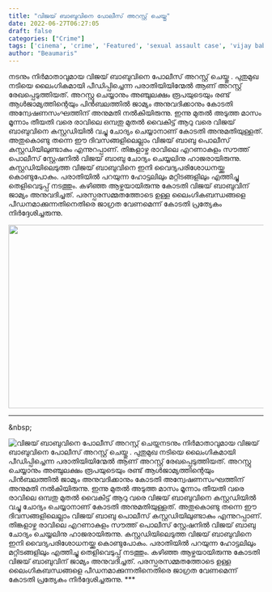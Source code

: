 ```yaml
---
title: "വിജയ് ബാബുവിനെ പോലീസ് അറസ്റ്റ് ചെയ്തു"
date: 2022-06-27T06:27:05
draft: false
categories: ["Crime"]
tags: ['cinema', 'crime', 'Featured', 'sexual assault case', 'vijay babu']
author: "Beaumaris"
---
```


നടനും നിർമാതാവുമായ വിജയ് ബാബുവിനെ പോലീസ് അറസ്റ്റ് ചെയ്തു . പുതുമുഖ നടിയെ ലൈംഗികമായി പീഡിപ്പിച്ചെന്ന പരാതിയിയിന്മേൽ ആണ് അറസ്റ്റ് രേഖപ്പെടുത്തിയത്. അറസ്റ്റു ചെയ്യാനും അഞ്ചുലക്ഷം രൂപയുടെയും രണ്ട് ആൾജാമ്യത്തിന്റെയും പിൻബലത്തിൽ ജാമ്യം അനുവദിക്കാനും കോടതി അന്വേഷണസംഘത്തിന് അനുമതി നൽകിയിരുന്നു. ഇന്നു മുതൽ അടുത്ത മാസം മൂന്നാം തീയതി വരെ രാവിലെ ഒമ്പതു മുതൽ വൈകിട്ട് ആറു വരെ വിജയ് ബാബുവിനെ കസ്റ്റഡിയിൽ വച്ചു ചോദ്യം ചെയ്യാനാണ് കോടതി അനുമതിയുള്ളത്. അതുകൊണ്ടു തന്നെ ഈ ദിവസങ്ങളിലെല്ലാം വിജയ് ബാബു പൊലീസ് കസ്റ്റഡിയിലുണ്ടാകും എന്നുറപ്പാണ്. തിങ്കളാഴ്ച രാവിലെ എറണാകുളം സൗത്ത് പൊലീസ് സ്റ്റേഷനിൽ വിജയ് ബാബു ചോദ്യം ചെയ്യലിനു ഹാജരായിരുന്നു. കസ്റ്റഡിയിലെടുത്ത വിജയ് ബാബുവിനെ ഇനി വൈദ്യപരിശോധനയ്ക്കു കൊണ്ടുപോകും. പരാതിയിൽ പറയുന്ന ഹോട്ടലിലും മറ്റിടങ്ങളിലും എത്തിച്ചു തെളിവെടുപ്പ് നടത്തും. കഴിഞ്ഞ ആഴ്ചയായിരുന്നു കോടതി വിജയ് ബാബുവിന് ജാമ്യം അനുവദിച്ചത്. പരസ്പരസമ്മതത്തോടെ ഉള്ള ലൈംഗികബന്ധങ്ങളെ പീഡനമാക്കുന്നതിനെതിരെ ജാഗ്രത വേണമെന്ന് കോടതി പ്രത്യേകം നിർദ്ദേശിച്ചരുന്നു.

<img class="wp-image-340856 aligncenter" src="https://cdn.boolokam.com/articles/2022/06/fwfwfwwwff.jpg" alt="" width="697" height="363" />

***

&amp;nbsp;


![വിജയ് ബാബുവിനെ പോലീസ് അറസ്റ്റ് ചെയ്തു](https://cdn.boolokam.com/articles/2022/06/fwfwfwwwff.jpg)നടനും നിർമാതാവുമായ വിജയ് ബാബുവിനെ പോലീസ് അറസ്റ്റ് ചെയ്തു . പുതുമുഖ നടിയെ ലൈംഗികമായി പീഡിപ്പിച്ചെന്ന പരാതിയിയിന്മേൽ ആണ് അറസ്റ്റ് രേഖപ്പെടുത്തിയത്. അറസ്റ്റു ചെയ്യാനും അഞ്ചുലക്ഷം രൂപയുടെയും രണ്ട് ആൾജാമ്യത്തിന്റെയും പിൻബലത്തിൽ ജാമ്യം അനുവദിക്കാനും കോടതി അന്വേഷണസംഘത്തിന് അനുമതി നൽകിയിരുന്നു. ഇന്നു മുതൽ അടുത്ത മാസം മൂന്നാം തീയതി വരെ രാവിലെ ഒമ്പതു മുതൽ വൈകിട്ട് ആറു വരെ വിജയ് ബാബുവിനെ കസ്റ്റഡിയിൽ വച്ചു ചോദ്യം ചെയ്യാനാണ് കോടതി അനുമതിയുള്ളത്. അതുകൊണ്ടു തന്നെ ഈ ദിവസങ്ങളിലെല്ലാം വിജയ് ബാബു പൊലീസ് കസ്റ്റഡിയിലുണ്ടാകും എന്നുറപ്പാണ്. തിങ്കളാഴ്ച രാവിലെ എറണാകുളം സൗത്ത് പൊലീസ് സ്റ്റേഷനിൽ വിജയ് ബാബു ചോദ്യം ചെയ്യലിനു ഹാജരായിരുന്നു. കസ്റ്റഡിയിലെടുത്ത വിജയ് ബാബുവിനെ ഇനി വൈദ്യപരിശോധനയ്ക്കു കൊണ്ടുപോകും. പരാതിയിൽ പറയുന്ന ഹോട്ടലിലും മറ്റിടങ്ങളിലും എത്തിച്ചു തെളിവെടുപ്പ് നടത്തും. കഴിഞ്ഞ ആഴ്ചയായിരുന്നു കോടതി വിജയ് ബാബുവിന് ജാമ്യം അനുവദിച്ചത്. പരസ്പരസമ്മതത്തോടെ ഉള്ള ലൈംഗികബന്ധങ്ങളെ പീഡനമാക്കുന്നതിനെതിരെ ജാഗ്രത വേണമെന്ന് കോടതി പ്രത്യേകം നിർദ്ദേശിച്ചരുന്നു. *** &nbsp;
